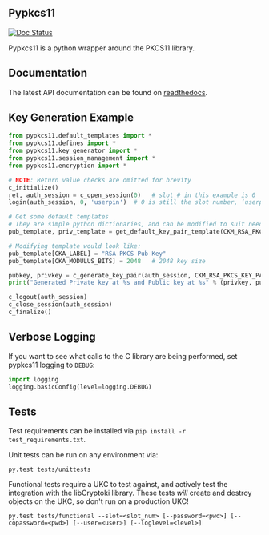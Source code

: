## Pypkcs11
[![Doc Status](https://readthedocs.org/projects/unbound-pypkcs11/badge/?version=latest)](http://unbound-pypkcs11.readthedocs.io/en/latest/)

Pypkcs11 is a python wrapper around the PKCS11 library.

## Documentation

The latest API documentation can be found on [readthedocs](http://unbound-pypkcs11.readthedocs.io).


## Key Generation Example

```py
from pypkcs11.default_templates import *
from pypkcs11.defines import *
from pypkcs11.key_generator import *
from pypkcs11.session_management import *
from pypkcs11.encryption import *

# NOTE: Return value checks are omitted for brevity
c_initialize()
ret, auth_session = c_open_session(0)   # slot # in this example is 0
login(auth_session, 0, 'userpin')  # 0 is still the slot number, ‘userpin’ should be replaced by your password (None if PED or no challenge)

# Get some default templates
# They are simple python dictionaries, and can be modified to suit needs.
pub_template, priv_template = get_default_key_pair_template(CKM_RSA_PKCS_KEY_PAIR_GEN)

# Modifying template would look like:
pub_template[CKA_LABEL] = "RSA PKCS Pub Key"
pub_template[CKA_MODULUS_BITS] = 2048   # 2048 key size

pubkey, privkey = c_generate_key_pair(auth_session, CKM_RSA_PKCS_KEY_PAIR_GEN, pub_template, priv_template)
print("Generated Private key at %s and Public key at %s" % (privkey, pubkey))

c_logout(auth_session)
c_close_session(auth_session)
c_finalize()
```
## Verbose Logging

If you want to see what calls to the C library are being performed, set pypkcs11 logging to `DEBUG`:

```py
import logging
logging.basicConfig(level=logging.DEBUG)
```

## Tests

Test requirements can be installed via `pip install -r test_requirements.txt`.

Unit tests can be run on any environment via:
```
py.test tests/unittests
```

Functional tests require a UKC to test against, and actively test the integration
 with the libCryptoki library. These tests *will* create and destroy objects on the UKC, so don't run
  on a production UKC!

```
py.test tests/functional --slot=<slot_num> [--password=<pwd>] [--copassword=<pwd>] [--user=<user>] [--loglevel=<level>]
```
